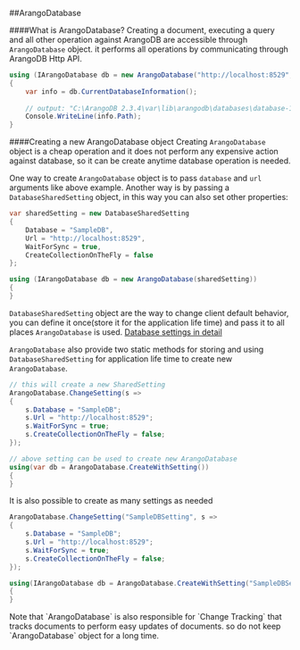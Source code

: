 ##ArangoDatabase

####What is ArangoDatabase?
Creating a document, executing a query and all other operation against ArangoDB are accessible through `ArangoDatabase` object. it performs all operations by communicating through ArangoDB Http API.


```csharp
using (IArangoDatabase db = new ArangoDatabase("http://localhost:8529", "SampleDB"))
{
	var info = db.CurrentDatabaseInformation();
	
	// output: "C:\ArangoDB 2.3.4\var\lib\arangodb\databases\database-179610003747"     
	Console.WriteLine(info.Path);
}
```

####Creating a new ArangoDatabase object
Creating `ArangoDatabase` object is a cheap operation and it does not perform any expensive action against database, so it can be create anytime database operation is needed.

One way to create `ArangoDatabase` object is to pass `database` and `url` arguments like above example. Another way is by passing a `DatabaseSharedSetting` object, in this way
you can also set other properties:
    
```csharp
var sharedSetting = new DatabaseSharedSetting
{
	Database = "SampleDB",
	Url = "http://localhost:8529",
	WaitForSync = true,
	CreateCollectionOnTheFly = false
};

using (IArangoDatabase db = new ArangoDatabase(sharedSetting))
{
}
```

`DatabaseSharedSetting` object are the way to change client default behavior, you
can define it once(store it for the application life time) and pass it to all places `ArangoDatabase` is used. 
[Database settings in detail](./DatabaseSetting.md)

`ArangoDatabase` also provide two static methods for storing and using `DatabaseSharedSetting` for application life time to create new `ArangoDatabase`.

```csharp
// this will create a new SharedSetting
ArangoDatabase.ChangeSetting(s =>
{
	s.Database = "SampleDB";
	s.Url = "http://localhost:8529";
	s.WaitForSync = true;
	s.CreateCollectionOnTheFly = false;
});

// above setting can be used to create new ArangoDatabase
using(var db = ArangoDatabase.CreateWithSetting())
{
}
```

It is also possible to create as many settings as needed

```csharp
ArangoDatabase.ChangeSetting("SampleDBSetting", s =>
{
	s.Database = "SampleDB";
	s.Url = "http://localhost:8529";
	s.WaitForSync = true;
	s.CreateCollectionOnTheFly = false;
});

using(IArangoDatabase db = ArangoDatabase.CreateWithSetting("SampleDBSetting"))
{
}
```

<div class="document-caution">
Note that `ArangoDatabase` is also responsible for `Change Tracking` that 
tracks documents to perform easy updates of documents. so do not keep
`ArangoDatabase` object for a long time. 
</div>






